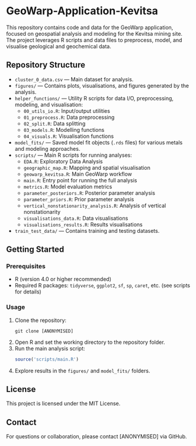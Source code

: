 # GeoWarp-Application-Kevitsa

This repository contains code and data for the GeoWarp application, focused on geospatial analysis and modeling for the Kevitsa mining site. The project leverages R scripts and data files to preprocess, model, and visualise geological and geochemical data.

## Repository Structure

- `cluster_0_data.csv` — Main dataset for analysis.
- `figures/` — Contains plots, visualisations, and figures generated by the analysis.
- `helper_functions/` — Utility R scripts for data I/O, preprocessing, modeling, and visualisation:
  - `00_utils_io.R`: Input/output utilities
  - `01_preprocess.R`: Data preprocessing
  - `02_split.R`: Data splitting
  - `03_models.R`: Modelling functions
  - `04_visuals.R`: Visualisation functions
- `model_fits/` — Saved model fit objects (`.rds` files) for various metals and modeling approaches.
- `scripts/` — Main R scripts for running analyses:
  - `EDA.R`: Exploratory Data Analysis
  - `geographic_map.R`: Mapping and spatial visualisation
  - `geowarp_kevitsa.R`: Main GeoWarp workflow
  - `main.R`: Entry point for running the full analysis
  - `metrics.R`: Model evaluation metrics
  - `parameter_posteriors.R`: Posterior parameter analysis
  - `parameter_priors.R`: Prior parameter analysis
  - `vertical_nonstationarity_analysis.R`: Analysis of vertical nonstationarity
  - `visualisations_data.R`: Data visualisations
  - `visualisations_results.R`: Results visualisations
- `train_test_data/` — Contains training and testing datasets.

## Getting Started

### Prerequisites
- R (version 4.0 or higher recommended)
- Required R packages: `tidyverse`, `ggplot2`, `sf`, `sp`, `caret`, etc. (see scripts for details)

### Usage
1. Clone the repository:
   ```
   git clone [ANONYMISED]
   ```
2. Open R and set the working directory to the repository folder.
3. Run the main analysis script:
   ```R
   source('scripts/main.R')
   ```
4. Explore results in the `figures/` and `model_fits/` folders.

## License

This project is licensed under the MIT License.

## Contact

For questions or collaboration, please contact [ANONYMISED] via GitHub.
